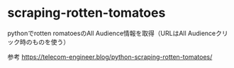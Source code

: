 # scraping-rotten-tomatoes
pythonでrotten romatoesのAll Audience情報を取得（URLはAll Audienceクリック時のものを使う）

参考
https://telecom-engineer.blog/python-scraping-rotten-tomatoes/
